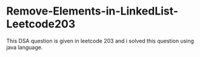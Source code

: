 # Remove-Elements-in-LinkedList-Leetcode203
This DSA question is given in leetcode 203 and  i solved this question using java language.
